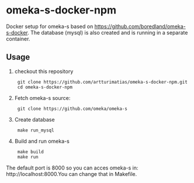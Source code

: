 # omeka-s-docker-npm
Docker setup for omeka-s based on https://github.com/boredland/omeka-s-docker. The database (mysql) is also created and is running in a separate container.



## Usage

1. checkout this repository

    	git clone https://github.com/artturimatias/omeka-s-docker-npm.git
    	cd omeka-s-docker-npm
    	
2. Fetch omeka-s source:

        git clone https://github.com/omeka/omeka-s

3. Create database

        make run_mysql

4. Build and run omeka-s

        make build 
        make run
        
The default port is 8000 so you can acces omeka-s in: http://localhost:8000.You can change that in Makefile.
